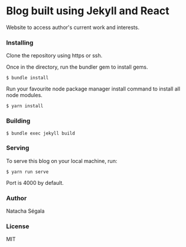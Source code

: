 # Blog built using Jekyll and React

Website to access author's current work and interests.

### Installing

Clone the repository using https or ssh.

Once in the directory, run the bundler gem to install gems.

```
$ bundle install
```

Run your favourite node package manager install command to install all node modules.

```
$ yarn install
```

### Building

```
$ bundle exec jekyll build
```

### Serving

To serve this blog on your local machine, run:

```
$ yarn run serve
```

Port is 4000 by default.

### Author

Natacha Ségala

### License

MIT
